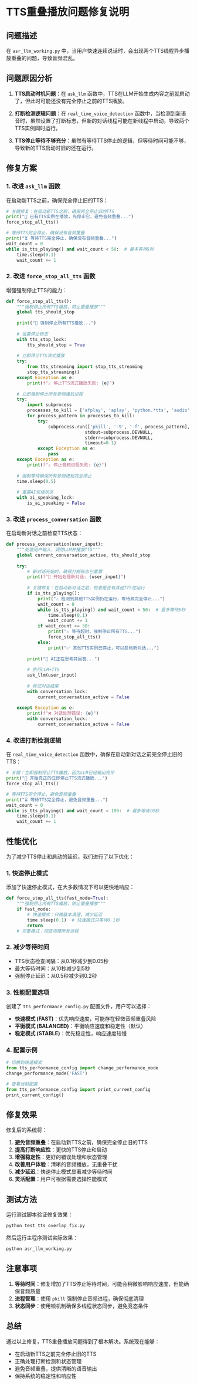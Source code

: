 # TTS重叠播放问题修复说明

## 问题描述

在 `asr_llm_working.py` 中，当用户快速连续说话时，会出现两个TTS线程异步播放重叠的问题，导致音频混乱。

## 问题原因分析

1. **TTS启动时机问题**：在 `ask_llm` 函数中，TTS在LLM开始生成内容之前就启动了，但此时可能还没有完全停止之前的TTS播放。

2. **打断检测逻辑问题**：在 `real_time_voice_detection` 函数中，当检测到新语音时，虽然设置了打断标志，但新的对话线程可能在新线程中启动，导致两个TTS实例同时运行。

3. **TTS停止等待不够充分**：虽然有等待TTS停止的逻辑，但等待时间可能不够，导致新的TTS启动时旧的还在运行。

## 修复方案

### 1. 改进 `ask_llm` 函数

在启动新TTS之前，确保完全停止旧的TTS：

```python
# 关键修复：在启动新TTS之前，确保完全停止旧的TTS
print("🔄 已有TTS实例在播放，先停止它，避免音频重叠...")
force_stop_all_tts()

# 等待TTS完全停止，确保没有音频重叠
print("⏳ 等待TTS完全停止，确保没有音频重叠...")
wait_count = 0
while is_tts_playing() and wait_count < 50:  # 最多等待5秒
    time.sleep(0.1)
    wait_count += 1
```

### 2. 改进 `force_stop_all_tts` 函数

增强强制停止TTS的能力：

```python
def force_stop_all_tts():
    """强制停止所有TTS播放，防止重叠播放"""
    global tts_should_stop
    
    print("🚨 强制停止所有TTS播放...")
    
    # 设置停止标志
    with tts_stop_lock:
        tts_should_stop = True
    
    # 立即停止TTS流式播放
    try:
        from tts_streaming import stop_tts_streaming
        stop_tts_streaming()
    except Exception as e:
        print(f"⚠️ 停止TTS流式播放失败: {e}")
    
    # 立即强制停止所有音频播放进程
    try:
        import subprocess
        processes_to_kill = ['afplay', 'aplay', 'python.*tts', 'audio', 'ffplay', 'mpg123', 'mplayer']
        for process_pattern in processes_to_kill:
            try:
                subprocess.run(['pkill', '-9', '-f', process_pattern], 
                              stdout=subprocess.DEVNULL, 
                              stderr=subprocess.DEVNULL,
                              timeout=0.1)
            except Exception as e:
                pass
    except Exception as e:
        print(f"⚠️ 停止音频进程失败: {e}")
    
    # 强制等待确保所有音频进程完全停止
    time.sleep(0.5)
    
    # 重置AI说话状态
    with ai_speaking_lock:
        is_ai_speaking = False
```

### 3. 改进 `process_conversation` 函数

在启动新对话之前检查TTS状态：

```python
def process_conversation(user_input):
    """处理用户输入，调用LLM并播放TTS"""
    global current_conversation_active, tts_should_stop
    
    try:
        # 新对话开始时，确保打断标志已重置
        print(f"🔄 开始处理新对话: {user_input}")
        
        # 关键修复：在启动新对话之前，检查是否有其他TTS在运行
        if is_tts_playing():
            print("⚠️ 检测到其他TTS实例仍在运行，等待其完全停止...")
            wait_count = 0
            while is_tts_playing() and wait_count < 50:  # 最多等待5秒
                time.sleep(0.1)
                wait_count += 1
            if wait_count >= 50:
                print("⚠️ 等待超时，强制停止所有TTS...")
                force_stop_all_tts()
            else:
                print("✅ 其他TTS实例已停止，可以启动新对话...")
        
        print("🤖 AI正在思考并回答...")
        
        # 执行LLM+TTS
        ask_llm(user_input)
        
        # 标记对话结束
        with conversation_lock:
            current_conversation_active = False
            
    except Exception as e:
        print(f"❌ 对话处理错误: {e}")
        with conversation_lock:
            current_conversation_active = False
```

### 4. 改进打断检测逻辑

在 `real_time_voice_detection` 函数中，确保在启动新对话之前完全停止旧的TTS：

```python
# 关键：立即强制停止TTS播放，因为LLM已经输出完毕
print("🚨 开始真正的立即停止TTS流式播放...")
force_stop_all_tts()

# 等待TTS完全停止，避免音频重叠
print("⏳ 等待TTS完全停止，避免音频重叠...")
wait_count = 0
while is_tts_playing() and wait_count < 100:  # 最多等待10秒
    time.sleep(0.1)
    wait_count += 1
```

## 性能优化

为了减少TTS停止和启动的延迟，我们进行了以下优化：

### 1. 快速停止模式

添加了快速停止模式，在大多数情况下可以更快地响应：

```python
def force_stop_all_tts(fast_mode=True):
    """强制停止所有TTS播放，防止重叠播放"""
    if fast_mode:
        # 快速模式：只做基本清理，减少延迟
        time.sleep(0.1)  # 快速模式只等待0.1秒
        return
    # 完整模式：彻底清理所有进程
```

### 2. 减少等待时间

- TTS状态检查间隔：从0.1秒减少到0.05秒
- 最大等待时间：从10秒减少到5秒
- 强制停止延迟：从0.5秒减少到0.2秒

### 3. 性能配置选项

创建了 `tts_performance_config.py` 配置文件，用户可以选择：

- **快速模式 (FAST)**：优先响应速度，可能存在轻微音频重叠风险
- **平衡模式 (BALANCED)**：平衡响应速度和稳定性（默认）
- **稳定模式 (STABLE)**：优先稳定性，响应速度较慢

### 4. 配置示例

```python
# 切换到快速模式
from tts_performance_config import change_performance_mode
change_performance_mode('FAST')

# 查看当前配置
from tts_performance_config import print_current_config
print_current_config()
```

## 修复效果

修复后的系统将：

1. **避免音频重叠**：在启动新TTS之前，确保完全停止旧的TTS
2. **提高打断响应性**：更快的TTS停止和启动
3. **增强稳定性**：更好的错误处理和状态管理
4. **改善用户体验**：清晰的音频播放，无重叠干扰
5. **减少延迟**：快速停止模式显著减少等待时间
6. **灵活配置**：用户可根据需要选择性能模式

## 测试方法

运行测试脚本验证修复效果：

```bash
python test_tts_overlap_fix.py
```

然后运行主程序测试实际效果：

```bash
python asr_llm_working.py
```

## 注意事项

1. **等待时间**：修复增加了TTS停止等待时间，可能会稍微影响响应速度，但能确保音频质量
2. **进程管理**：使用 `pkill` 强制停止音频进程，确保彻底清理
3. **状态同步**：使用锁机制确保多线程状态同步，避免竞态条件

## 总结

通过以上修复，TTS重叠播放问题得到了根本解决。系统现在能够：

- 在启动新TTS之前完全停止旧的TTS
- 正确处理打断检测和状态管理
- 避免音频重叠，提供清晰的语音输出
- 保持系统的稳定性和响应性
